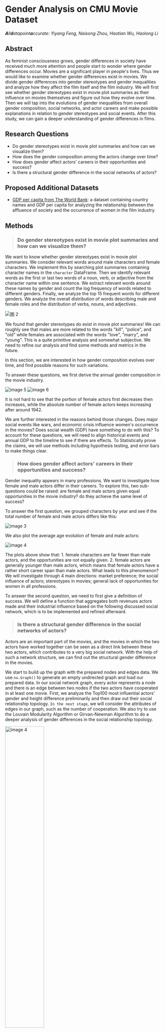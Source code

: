 # Gender Analysis on CMU Movie Dataset

_**A**ll**d**atapoint**a**ccurate: Yiyang Feng, Naisong Zhou, Haotian Wu, Haolong Li_

## Abstract

As feminist consciousness grows, gender differences in society have received much more attention and people start to wonder where gender differences occur. Movies are a significant player in people's lives. Thus we would like to examine whether gender differences exist in movies. We divide gender differences into gender stereotypes and gender inequalities and analyze how they affect the film itself and the film industry. We will first see whether gender stereotypes exist in movie plot summaries as their influence on movies themselves and figure out how they evolve over time. Then we will tap into the evolutions of gender inequalities from overall gender composition, social networks, and actor careers and make possible explanations in relation to gender stereotypes and social events. After this study, we can gain a deeper understanding of gender differences in films.

## Research Questions

- Do gender stereotypes exist in movie plot summaries and how can we visualize them?
- How does the gender composition among the actors change over time?
- How does gender affect actors' careers in their opportunities and success?
- Is there a structural gender difference in the social networks of actors?

## Proposed Additional Datasets

- [GDP per capita from The World Bank](https://data.worldbank.org/indicator/NY.GDP.PCAP.CD): a dataset containing country names and GDP per capita for analyzing the relationship between the affluence of society and the occurrence of women in the film industry.

## Methods

> ### Do gender stereotypes exist in movie plot summaries and how can we visualize them?

We want to know whether gender stereotypes exist in movie plot summaries. We consider relevant words around male characters and female characters. We implement this by searching plot summaries containing character names in the `character` DataFrame. Then we identify relevant words as the first or last two words of a noun, verb, or adjective from the character name within one sentence. We extract relevant words around these names by gender and count the log frequency of words related to different genders. Finally, we analyze the top 15 frequent words for different genders. We analyze the overall distribution of words describing male and female roles and the distribution of verbs, nouns, and adjectives.

<img alt="图 2" src="https://cdn.jsdelivr.net/gh/Wind2375like/I-m_Ghost/img/cf3913dbcc9499201e620e99d52e04dcaf8e5c61f025b598877efc82f68646f3.png" />

We found that gender stereotypes do exist in movie plot summaries! We can roughly see that males are more related to the words "kill", "police", and "old" while females are associated with the words "love", "marry", and "young". This is a quite primitive analysis and somewhat subjective. We need to refine our analysis and find some methods and metrics in the future.

In this section, we are interested in how gender composition evolves over time, and find possible reasons for such variations.

To answer these questions, we first derive the annual gender composition in the movie industry.

<img alt="image 5" src="./images/genderDiff.png" />

<img alt="image 6" src="./images/genderRatio.png" />

It is not hard to see that the portion of female actors first decreases then increases, while the absolute number of female actors keeps increasing after around 1942.

We are further interested in the reasons behind those changes. Does major social events like wars, and economic crisis influence women's occurrence in the movies? Does social wealth (GDP) have something to do with this? To account for these questions, we will need to align historical events and annual GDP to the timeline to see if there are effects. To Statistically prove the claims, we will use methods including hypothesis testing, and error bars to make things clear.

> ### How does gender affect actors' careers in their opportunities and success?

Gender inequality appears in many professions. We want to investigate how female and male actors differ in their careers. To explore this, two sub-questions could be raised: are female and male actors given equal opportunities in the movie industry? do they achieve the same level of success?

To answer the first question, we grouped characters by year and see if the total number of female and male actors differs like this:

<img alt="image 3" src="./images/actor_population_evolution.png" />

We also plot the average age evolution of female and male actors:

<img alt="image 4" src="./images/actor_age_evolution.png" />

The plots above show that: 1. female characters are far fewer than male actors, and the opportunities are not equally given. 2. female actors are generally younger than male actors, which means that female actors have a rather short career span than male actors.  What leads to this phenomenon? We will investigate through 4 main directions: market preference; the social influence of actors; stereotypes in movies; general lack of opportunities for women in all professions.

To answer the second question, we need to first give a definition of success. We will define a function that aggregates both revenues actors made and their industrial influence based on the following discussed social network, which is to be implemented and refined afterward.

> ### Is there a structural gender difference in the social networks of actors?

Actors are an important part of the movies, and the movies in which the two actors have worked together can be seen as a direct link between these two actors, which contributes to a very big social network. With the help of such a network structure, we can find out the structural gender difference in the movies.

We start to build up the graph with the prepared nodes and edges data. We use `nx.Graph()` to generate an empty undirected graph and load our prepared data. In our social network graph, every actor represents a node and there is an edge between two nodes if the two actors have cooperated in at least one movie. First, we analyze the Top100 most influential actors' gender and height difference preliminarily and then draw out their social relationship topology. `In the next stage`, we will consider the attributes of edges in our graph, such as the number of cooperation. We also try to use the Louvain Modularity Algorithm or Girvan-Newman Algorithm to do a deeper analysis of gender differences in the social relationship topology.

<img alt="image 4" src="./images/Top100_Graph.png" width = "50%">

## Environment Setup

Run in the terminal:

```shell
conda env create -f environment.yml
```

## Proposed Timeline

- 18 November – 25 November: Continue the project and conduct a deeper analysis according to the future directions. 
- 25 November – 2 December: Pause project work and do the Homework 2.
- 2 December –9 December: Integrate all analysis and write out the draft of our datastory.
- 9 December – 16 December: Complete the team github including all code and other documents, and revise our datastory to the final version.
- 16 December – 23 December: Build the web development interface to tell our datastory vividly.

## Organization within the Team

<!---
A list of internal milestones up until project Milestone 3.
--->
<table class="tg" style="undefined;table-layout: fixed; width: 342px">
<colgroup>
<col style="width: 164px">
<col style="width: 178px">
</colgroup>
<thead>
  <tr>
    <th class="tg-0lax"></th>
    <th class="tg-0lax">Tasks</th>
  </tr>
</thead>
<tbody>
  <tr>
    <td class="tg-0lax">Haolong</td>
    <td class="tg-0lax">Discover regional gender composition in the movie industry<br><br>Discover the relationship between gender composition and factors like major social events or society wealth<br><br>Develop the final text for the data story</td>
  </tr>
  <tr>
    <td class="tg-0lax">Haotian</td>
    <td class="tg-0lax">Build the actor social network to analyze the structural gender difference in the actor relationship<br><br>Develop the web interface for the data story<br><br>Develop the final text for the data story</td>
  </tr>
  <tr>
    <td class="tg-0lax">Naisong</td>
    <td class="tg-0lax">Analyze difference f/m career opportunities through character persona clustering and social analysis<br><br>Discover the relationship between gender and actors' level of success<br><br>Develop the final text for the data story</td>
  </tr>
  <tr>
    <td class="tg-0lax">Yiyang</td>
    <td class="tg-0lax">Develop the web interface<br><br>Process text data from plot summaries<br><br>Analyze gender stereotypes from processed text data<br><br>Develop the final text for the data story</td>
  </tr>
</tbody>
</table>
